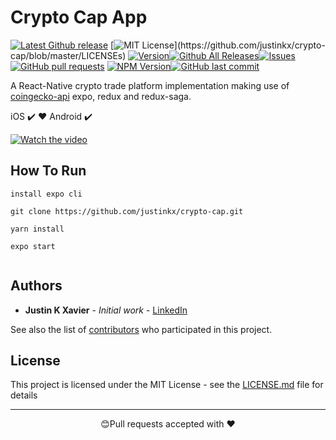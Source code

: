 # Crypto Cap App

[![Latest Github release](https://img.shields.io/github/release/justinkx/crypto-cap.svg)](https://github.com/justinkx/crypto-cap/releases/latest)
[![MIT License](https://img.shields.io/apm/l/atomic-design-ui.svg?)](https://github.com/justinkx/crypto-cap/blob/master/LICENSEs)
[![Version](https://badge.fury.io/gh/tterb%2FHyde.svg)](https://badge.fury.io/gh/tterb%2FHyde)[![Github All Releases](https://img.shields.io/github/downloads/justinkx/crypto-cap/total.svg?style=flat)]()[![Issues](https://img.shields.io/github/issues-raw/justinkx/crypto-cap.svg?maxAge=25000)](https://github.com/justinkx/crypto-cap/issues) [![GitHub pull requests](https://img.shields.io/github/issues-pr/justinkx/crypto-cap.svg?style=flat)]()
[![NPM Version](https://img.shields.io/npm/v/npm.svg?style=flat)]()[![GitHub last commit](https://img.shields.io/github/last-commit/justinkx/crypto-cap.svg?style=flat)]()

A React-Native crypto trade platform implementation making use of [coingecko-api](https://www.coingecko.com/en/api/documentation) expo, redux and redux-saga.

iOS ✔️ ❤️ Android ✔️

[![Watch the video](https://user-images.githubusercontent.com/28846043/149162031-6214ec09-484f-41b9-946d-5e66cc7a9436.png)](https://user-images.githubusercontent.com/28846043/149162913-58963a49-d8cc-4e0d-a11f-a9970b22bc0e.mp4)

## How To Run

```
install expo cli

git clone https://github.com/justinkx/crypto-cap.git

yarn install

expo start


```

## Authors

- **Justin K Xavier** - _Initial work_ - [LinkedIn](https://www.linkedin.com/in/justin-k-xavier-59b82710a/)

See also the list of [contributors](https://github.com/justinkx/crypto-cap/graphs/contributors) who participated in this project.

## License

This project is licensed under the MIT License - see the [LICENSE.md](LICENSE.md) file for details

---

<p align="center">😊Pull requests accepted with ❤️</p>
